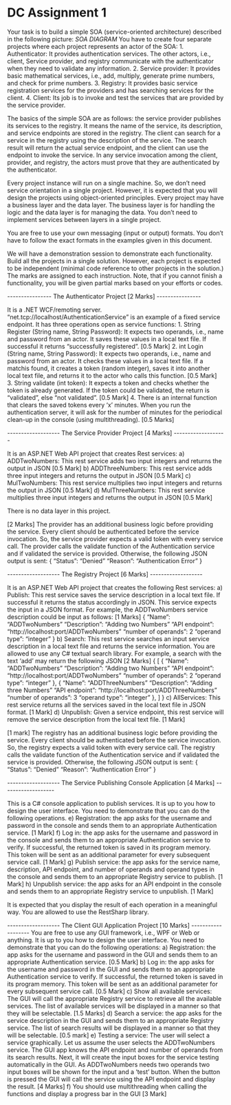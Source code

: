 # DC Assignment 1
 
Your task is to build a simple SOA (service-oriented architecture) described in the following picture: *SOA DIAGRAM*
You have to create four separate projects where each project represents an actor of the SOA:
	1. Authenticator: It provides authentication services. The other actors, i.e., client, Service provider, and registry communicate with the authenticator when they need to validate any information.
	2. Service provider: It provides basic mathematical services, i.e., add, multiply, generate prime numbers, and check for prime numbers.
	3. Registry: It provides basic service registration services for the providers and has searching services for the client.
	4. Client: Its job is to invoke and test the services that are provided by the service provider.

The basics of the simple SOA are as follows: the service provider publishes its services to the registry. 
It means the name of the service, its description, and service endpoints are stored in the registry. 
The client can search for a service in the registry using the description of the service. 
The search result will return the actual service endpoint, and the client can use the endpoint to invoke the service. 
In any service invocation among the client, provider, and registry, the actors must prove that they are authenticated by the authenticator.

Every project instance will run on a single machine. 
So, we don’t need service orientation in a single project. 
However, it is expected that you will design the projects using object-oriented principles. 
Every project may have a business layer and the data layer. 
The business layer is for handling the logic and the data layer is for managing the data. 
You don’t need to implement services between layers in a single project.

You are free to use your own messaging (input or output) formats. 
You don’t have to follow the exact formats in the examples given in this document.

We will have a demonstration session to demonstrate each functionality. 
Build all the projects in a single solution. 
However, each project is expected to be independent (minimal code reference to other projects in the solution.) 
The marks are assigned to each instruction. 
Note, that if you cannot finish a functionality, you will be given partial marks based on your efforts or codes.

---------------- The Authenticator Project [2 Marks] ----------------

It is a .NET WCF/remoting server. “net.tcp://localhost/AuthenticationService” is an example of a fixed service endpoint. 
It has three operations open as service functions:
	1. String Register (String name, String Password): It expects two operands, i.e., name and password from an actor. It saves these values in a local text file. If successful it returns “successfully registered”. [0.5 Mark]
	2. int Login (String name, String Password): It expects two operands, i.e., name and password from an actor. It checks these values in a local text file. If a matchis found, it creates a token (random integer), saves it into another local text file, and returns it to the actor who calls this function. [0.5 Mark]
	3. String validate (int token): It expects a token and checks whether the token is already generated. If the token could be validated, the return is “validated”, else “not validated”. [0.5 Mark]
	4. There is an internal function that clears the saved tokens every ‘x’ minutes. When you run the authentication server, it will ask for the number of minutes for the periodical clean-up in the console (using multithreading). [0.5 Marks]

------------------- The Service Provider Project [4 Marks] -------------------

It is an ASP.NET Web API project that creates Rest services:
	a) ADDTwoNumbers: This rest service adds two input integers and returns the output in JSON [0.5 Mark]
	b) ADDThreeNumbers: This rest service adds three input integers and returns the output in JSON [0.5 Mark]
	c) MulTwoNumbers: This rest service multiplies two input integers and returns the output in JSON [0.5 Mark]
	d) MulThreeNumbers: This rest service multiplies three input integers and returns the output in JSON [0.5 Mark]

There is no data layer in this project.

[2 Marks] The provider has an additional business logic before providing the service.
Every client should be authenticated before the service invocation. 
So, the service provider expects a valid token with every service call. 
The provider calls the validate function of the Authentication service and if validated the service is provided.
Otherwise, the following JSON output is sent:
	{
 		“Status”: “Denied”
   		“Reason”: “Authentication Error”
	}

------------------- The Registry Project [6 Marks] -------------------

It is an ASP.NET Web API project that creates the following Rest services:
	a) Publish: This rest service saves the service description in a local text file. If successful it returns the status accordingly in JSON. This service expects the input in a JSON format. For example, the ADDTwoNumbers service description could be input as follows: [1 Marks]
 		{
   			“Name”: “ADDTwoNumbers”
	  		“Description”: “Adding two Numbers”
	 		“API endpoint”: “http://localhost:port/ADDTwoNumbers” “number of operands”: 2 
			“operand type”: “integer”
   		}
	 b) Search: This rest service searches an input service description in a local text file and returns the service information. You are allowed to use any C# textual search library. For example, a search with the text ‘add’ may return the following JSON [2 Marks]
  		{
			[
				{
					“Name”: “ADDTwoNumbers”
					“Description”: “Adding two Numbers”
					“API endpoint”: “http://localhost:port/ADDTwoNumbers” “number of operands”: 2
					“operand type”: “integer”
				},
				{
					“Name”: “ADDThreeNumbers”
					“Description”: “Adding three Numbers”
					“API endpoint”: “http://localhost:port/ADDThreeNumbers”
					“number of operands”: 3
					“operand type”: “integer”
				},
			]
		}
	c) AllServices: This rest service returns all the services saved in the local text file in JSON format. [1 Mark]
	d) Unpublish: Given a service endpoint, this rest service will remove the service description from the local text file. [1 Mark] 
 
[1 mark] The registry has an additional business logic before providing the service.
Every client should be authenticated before the service invocation. 
So, the registry expects a valid token with every service call. 
The registry calls the validate function of the Authentication service and if validated the service is provided. 
Otherwise, the following JSON output is sent:
	{
		“Status”: “Denied”
		“Reason”: “Authentication Error”
	}

------------------- The Service Publishing Console Application [4 Marks] -------------------

This is a C# console application to publish services.
It is up to you how to design the user interface. 
You need to demonstrate that you can do the following operations.
	e) Registration: the app asks for the username and password in the console and sends them to an appropriate Authentication service. [1 Mark]
	f) Log in: the app asks for the username and password in the console and sends them to an appropriate Authentication service to verify. If successful, the returned token is saved in its program memory. This token will be sent as an additional parameter for every subsequent service call. [1 Mark]
	g) Publish service: the app asks for the service name, description, API endpoint, and number of operands and operand types in the console and sends them to an appropriate Registry service to publish. [1 Mark]
	h) Unpublish service: the app asks for an API endpoint in the console and sends them to an appropriate Registry service to unpublish. [1 Mark]

It is expected that you display the result of each operation in a meaningful way. You are allowed to use the RestSharp library.

------------------- The Client GUI Application Project [10 Marks] -------------------
You are free to use any GUI framework, i.e., WPF or Web or anything. 
It is up to you how to design the user interface. 
You need to demonstrate that you can do the following operations:
	a) Registration: the app asks for the username and password in the GUI and sends them to an appropriate Authentication service. [0.5 Mark]
	b) Log in: the app asks for the username and password in the GUI and sends them to an appropriate Authentication service to verify. If successful, the returned token is saved in its program memory. This token will be sent as an additional parameter for every subsequent service call. [0.5 Mark]
	c) Show all available services: The GUI will call the appropriate Registry service to retrieve all the available services. The list of available services will be displayed in a manner so that they will be selectable. [1.5 Marks]
	d) Search a service: the app asks for the service description in the GUI and sends them to an appropriate Registry service. The list of search results will be displayed in a manner so that they will be selectable. [0.5 mark]
	e) Testing a service: The user will select a service graphically. Let us assume the	user selects the ADDTwoNumbers service. The GUI app knows the API endpoint and number of operands from its search results. Next, it will create the input boxes for the service testing automatically in the GUI. As ADDTwoNumbers needs two operands two input boxes will be shown for the input and a ‘test’ button. When the button is pressed the GUI will call the service using the API endpoint and display the result. [4 Marks]
	f) You should use multithreading when calling the functions and display a progress bar in the GUI [3 Mark]


